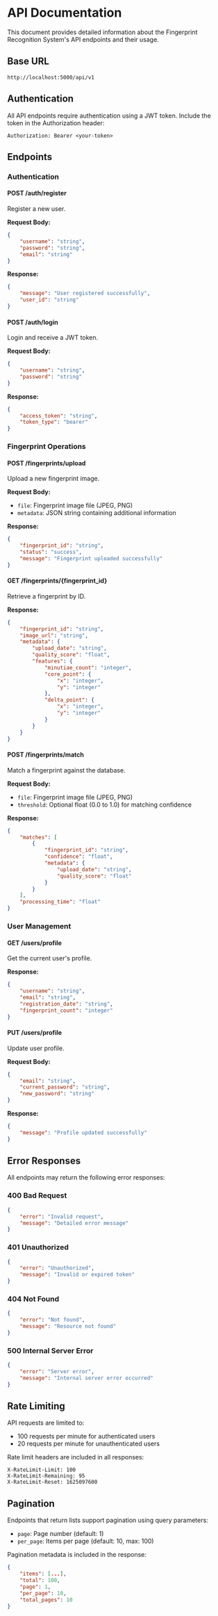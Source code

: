 # API Documentation

This document provides detailed information about the Fingerprint Recognition System's API endpoints and their usage.

## Base URL

```
http://localhost:5000/api/v1
```

## Authentication

All API endpoints require authentication using a JWT token. Include the token in the Authorization header:

```
Authorization: Bearer <your-token>
```

## Endpoints

### Authentication

#### POST /auth/register
Register a new user.

**Request Body:**
```json
{
    "username": "string",
    "password": "string",
    "email": "string"
}
```

**Response:**
```json
{
    "message": "User registered successfully",
    "user_id": "string"
}
```

#### POST /auth/login
Login and receive a JWT token.

**Request Body:**
```json
{
    "username": "string",
    "password": "string"
}
```

**Response:**
```json
{
    "access_token": "string",
    "token_type": "bearer"
}
```

### Fingerprint Operations

#### POST /fingerprints/upload
Upload a new fingerprint image.

**Request Body:**
- `file`: Fingerprint image file (JPEG, PNG)
- `metadata`: JSON string containing additional information

**Response:**
```json
{
    "fingerprint_id": "string",
    "status": "success",
    "message": "Fingerprint uploaded successfully"
}
```

#### GET /fingerprints/{fingerprint_id}
Retrieve a fingerprint by ID.

**Response:**
```json
{
    "fingerprint_id": "string",
    "image_url": "string",
    "metadata": {
        "upload_date": "string",
        "quality_score": "float",
        "features": {
            "minutiae_count": "integer",
            "core_point": {
                "x": "integer",
                "y": "integer"
            },
            "delta_point": {
                "x": "integer",
                "y": "integer"
            }
        }
    }
}
```

#### POST /fingerprints/match
Match a fingerprint against the database.

**Request Body:**
- `file`: Fingerprint image file (JPEG, PNG)
- `threshold`: Optional float (0.0 to 1.0) for matching confidence

**Response:**
```json
{
    "matches": [
        {
            "fingerprint_id": "string",
            "confidence": "float",
            "metadata": {
                "upload_date": "string",
                "quality_score": "float"
            }
        }
    ],
    "processing_time": "float"
}
```

### User Management

#### GET /users/profile
Get the current user's profile.

**Response:**
```json
{
    "username": "string",
    "email": "string",
    "registration_date": "string",
    "fingerprint_count": "integer"
}
```

#### PUT /users/profile
Update user profile.

**Request Body:**
```json
{
    "email": "string",
    "current_password": "string",
    "new_password": "string"
}
```

**Response:**
```json
{
    "message": "Profile updated successfully"
}
```

## Error Responses

All endpoints may return the following error responses:

### 400 Bad Request
```json
{
    "error": "Invalid request",
    "message": "Detailed error message"
}
```

### 401 Unauthorized
```json
{
    "error": "Unauthorized",
    "message": "Invalid or expired token"
}
```

### 404 Not Found
```json
{
    "error": "Not found",
    "message": "Resource not found"
}
```

### 500 Internal Server Error
```json
{
    "error": "Server error",
    "message": "Internal server error occurred"
}
```

## Rate Limiting

API requests are limited to:
- 100 requests per minute for authenticated users
- 20 requests per minute for unauthenticated users

Rate limit headers are included in all responses:
```
X-RateLimit-Limit: 100
X-RateLimit-Remaining: 95
X-RateLimit-Reset: 1625097600
```

## Pagination

Endpoints that return lists support pagination using query parameters:
- `page`: Page number (default: 1)
- `per_page`: Items per page (default: 10, max: 100)

Pagination metadata is included in the response:
```json
{
    "items": [...],
    "total": 100,
    "page": 1,
    "per_page": 10,
    "total_pages": 10
}
``` 